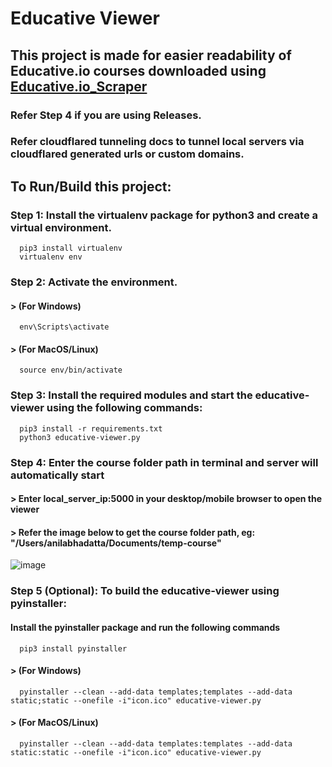# Educative Viewer

## This project is made for easier readability of Educative.io courses downloaded using [Educative.io_Scraper](https://github.com/anilabhadatta/educative.io_scraper)
### Refer Step 4 if you are using Releases.
### Refer cloudflared tunneling docs to tunnel local servers via cloudflared generated urls or custom domains.

## To Run/Build this project:

### Step 1: Install the virtualenv package for python3 and create a virtual environment.

      
      pip3 install virtualenv 
      virtualenv env 
      

### Step 2: Activate the environment.
#### > (For Windows) 
      
      env\Scripts\activate
      
#### > (For MacOS/Linux) 
      
      source env/bin/activate
      
### Step 3: Install the required modules and start the educative-viewer using the following commands:
      
      pip3 install -r requirements.txt
      python3 educative-viewer.py
      

### Step 4: Enter the course folder path in terminal and server will automatically start
#### > Enter local_server_ip:5000 in your desktop/mobile browser to open the viewer
#### > Refer the image below to get the course folder path, eg: "/Users/anilabhadatta/Documents/temp-course"
![image](https://i.imgur.com/sQQlJGI.jpg)

### Step 5 (Optional): To build the educative-viewer using pyinstaller:
#### Install the pyinstaller package and run the following commands
      
      pip3 install pyinstaller
      
#### > (For Windows) 
      
      pyinstaller --clean --add-data templates;templates --add-data static;static --onefile -i"icon.ico" educative-viewer.py
      
#### > (For MacOS/Linux) 
      
      pyinstaller --clean --add-data templates:templates --add-data static:static --onefile -i"icon.ico" educative-viewer.py
      
